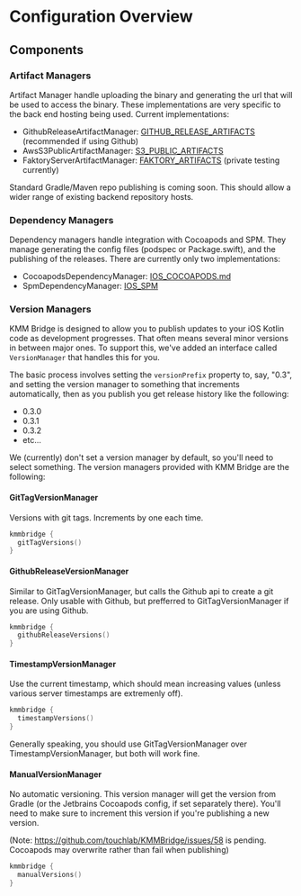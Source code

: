 # Configuration Overview

## Components

### Artifact Managers

Artifact Manager handle uploading the binary and generating the url that will be used to access the binary. These implementations are very specific to the back end hosting being used. Current implementations:

* GithubReleaseArtifactManager:  [GITHUB_RELEASE_ARTIFACTS](GITHUB_RELEASE_ARTIFACTS.md) (recommended if using Github)
* AwsS3PublicArtifactManager:  [S3_PUBLIC_ARTIFACTS](S3_PUBLIC_ARTIFACTS.md)
* FaktoryServerArtifactManager:  [FAKTORY_ARTIFACTS](FAKTORY_ARTIFACTS.md) (private testing currently)

Standard Gradle/Maven repo publishing is coming soon. This should allow a wider range of existing backend repository hosts.

### Dependency Managers

Dependency managers handle integration with Cocoapods and SPM. They manage generating the config files (podspec or Package.swift), and the publishing of the releases. There are currently only two implementations:

* CocoapodsDependencyManager: [IOS_COCOAPODS.md](IOS_COCOAPODS.md) 
* SpmDependencyManager: [IOS_SPM](IOS_SPM.md)

### Version Managers

KMM Bridge is designed to allow you to publish updates to your iOS Kotlin code as development progresses. That often means several minor versions in between major ones. To support this, we've added an interface called `VersionManager` that handles this for you.

The basic process involves setting the `versionPrefix` property to, say, "0.3", and setting the version manager to something that increments automatically, then as you publish you get release history like the following:

* 0.3.0
* 0.3.1
* 0.3.2
* etc...

We (currently) don't set a version manager by default, so you'll need to select something. The version managers provided with KMM Bridge are the following:

#### GitTagVersionManager

Versions with git tags. Increments by one each time.

```kotlin
kmmbridge {
  gitTagVersions()
}
```

#### GithubReleaseVersionManager

Similar to GitTagVersionManager, but calls the Github api to create a git release. Only usable with Github, but prefferred to GitTagVersionManager if you are using Github.

```kotlin
kmmbridge {
  githubReleaseVersions()
}
```

#### TimestampVersionManager

Use the current timestamp, which should mean increasing values (unless various server timestamps are extremenly off).

```kotlin
kmmbridge {
  timestampVersions()
}
```

Generally speaking, you should use GitTagVersionManager over TimestampVersionManager, but both will work fine.

#### ManualVersionManager

No automatic versioning. This version manager will get the version from Gradle (or the Jetbrains Cocoapods config, if set separately there). You'll need to make sure to increment this version if you're publishing a new version.

(Note: https://github.com/touchlab/KMMBridge/issues/58 is pending. Cocoapods may overwrite rather than fail when publishing)

```kotlin
kmmbridge {
  manualVersions()
}
```